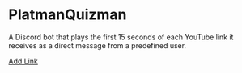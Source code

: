 # PlatmanQuizman
A Discord bot that plays the first 15 seconds of each YouTube link it receives as a direct message from a predefined user.

[Add Link](https://discord.com/api/oauth2/authorize?client_id=1009551579487154176&permissions=1117184&scope=bot%20applications.commands)